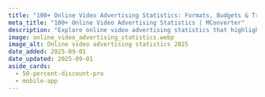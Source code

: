 ```yaml
---
title: "100+ Online Video Advertising Statistics: Formats, Budgets & Trends"
meta_title: "100+ Online Video Advertising Statistics | MConverter"
description: "Explore online video advertising statistics that highlight spending, reach, and performance in 2025. See how video ads shape digital marketing. Read the full guide today."
image: online_video_advertising_statistics.webp
image_alt: Online video advertising statistics 2025
date_added: 2025-09-01
date_updated: 2025-09-01
aside_cards:
  - 50-percent-discount-pro
  - mobile-app
---
```

